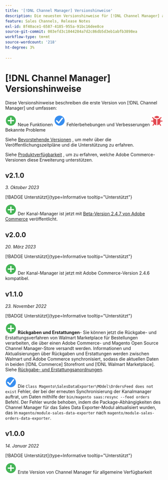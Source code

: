 ```yaml
---
title: '[!DNL Channel Manager] Versionshinweise'
description: Die neuesten Versionshinweise für [!DNL Channel Manager] aus Adobe Commerce.
feature: Sales Channels, Release Notes
exl-id: 8f40ace1-6587-4185-955a-91bc16dee8ce
source-git-commit: 003efd3c1044284a7d2c86db5d3eb1abfb3898ea
workflow-type: tm+mt
source-wordcount: '218'
ht-degree: 3%

---
```


# [!DNL Channel Manager] Versionshinweise

Diese Versionshinweise beschreiben die erste Version von [!DNL Channel Manager] und umfassen:

![Neu](../assets/new.svg) Neue Funktionen
![Problem behoben](../assets/fix.svg) Fehlerbehebungen und Verbesserungen
![Bekanntes Problem](../assets/bug.svg) Bekannte Probleme

Siehe [Bevorstehende Versionen](https://experienceleague.adobe.com/docs/commerce-operations/release/planning/schedule.html) , um mehr über die Veröffentlichungszeitpläne und die Unterstützung zu erfahren.

Siehe [Produktverfügbarkeit](https://experienceleague.adobe.com/docs/commerce-operations/release/product-availability.html) , um zu erfahren, welche Adobe Commerce-Versionen diese Erweiterung unterstützen.

## v2.1.0

*3. Oktober 2023*

[!BADGE Unterstützt]{type=Informative tooltip="Unterstützt"}

![Neu](../assets/new.svg) Der Kanal-Manager ist jetzt mit [Beta-Version 2.4.7 von Adobe Commerce](https://experienceleague.adobe.com/docs/commerce-operations/release/beta.html) veröffentlicht.

## v2.0.0

*20. März 2023*

[!BADGE Unterstützt]{type=Informative tooltip="Unterstützt"}

![Neu](../assets/new.svg)<!--CHAN-5893--> Der Kanal-Manager ist jetzt mit Adobe Commerce-Version 2.4.6 kompatibel.

## v1.1.0

*23. November 2022*

[!BADGE Unterstützt]{type=Informative tooltip="Unterstützt"}

![Neu](../assets/new.svg)<!--CHAN-5204--> **Rückgaben und Erstattungen**- Sie können jetzt die Rückgabe- und Erstattungsverfahren von Walmart Marketplace für Bestellungen verarbeiten, die über einen Adobe Commerce- und Magento Open Source Channel Manager-Store versandt werden. Informationen und Aktualisierungen über Rückgaben und Erstattungen werden zwischen Walmart und Adobe Commerce synchronisiert, sodass die aktuellen Daten in beiden [!DNL Commerce] Storefront und [!DNL Walmart Marketplace]. Siehe [Rückgabe- und Erstattungsanordnungen](return-refund-orders.md).

![Fest](../assets/fix.svg)<!--CHAN-5661--> Die `Class Magento\SalesDataExporter\MOdel\OrdersFeed does not exist` Fehler, der bei der erneuten Synchronisierung der Kanalmanager auftrat, um Daten mithilfe der `bin/magento saas:resync --feed orders` Befehl. Der Fehler wurde behoben, indem die Package-Abhängigkeiten des Channel Manager für das Sales Data Exporter-Modul aktualisiert wurden, das in `magento/module-sales-data-exporter` nach `magento/module-sales-orders-data-exporter`.

## v1.0.0

*14. Januar 2022*

[!BADGE Unterstützt]{type=Informative tooltip="Unterstützt"}

![Neu](../assets/new.svg) Erste Version von Channel Manager für allgemeine Verfügbarkeit

